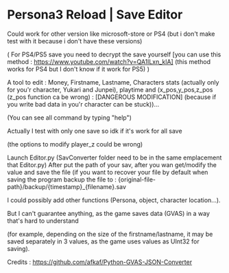 # Persona3 Reload | Save Editor
Could work for other version like microsoft-store or PS4 (but i don't make test with it because i don't have these versions)

( For PS4/PS5 save you need to decrypt the save yourself [you can use this method : https://www.youtube.com/watch?v=QA1lLxn_klA] (this method works for PS4 but I don't know if it work for PS5) )

A tool to edit : Money, Firstname, Lastname, Characters stats (actually
only for you'r character, Yukari and Junpei), playtime and (x_pos,y_pos,z_pos 
(z_pos function ca be wrong) : [DANGEROUS MODIFICATION] (because if you write bad data in you'r character can be stuck))...

(You can see all command by typing "help")

Actually I test with only one save so idk if it's work for all save

(the options to modify player_z could be wrong)

Launch Editor.py (SavConverter folder need to be in the same emplacement that Editor.py)
After put the path of your sav, after you wan get/modify the value and save the file
(if you want to recover your file by default when saving the
program backup the file to : {original-file-path}/backup/{timestamp}_{filename}.sav


I could possibly add other functions (Persona, object, character location...).

But I can't guarantee anything, as the game saves data (GVAS) in a way that's hard to understand

(for example, depending on the size of the firstname/lastname, it may be saved separately in 3 values,
as the game uses values as UInt32 for saving).


Credits :
https://github.com/afkaf/Python-GVAS-JSON-Converter
